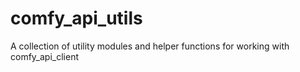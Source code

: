# comfy_api_utils
A collection of utility modules and helper functions for working with comfy_api_client
